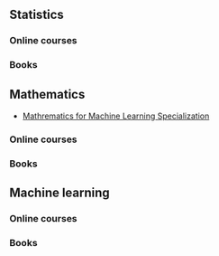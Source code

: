 ## Statistics
### Online courses

### Books
## Mathematics
- [Mathrematics for Machine Learning Specialization](https://www.coursera.org/specializations/mathematics-machine-learning?irclickid=w5ezT20LtxyKWXiVqWUrNT83UkHTacw1kQQ3Uw0&irgwc=1&utm_medium=partners&utm_source=impact&utm_campaign=4863057&utm_content=b2c#courses)

### Online courses

### Books
## Machine learning
### Online courses

### Books